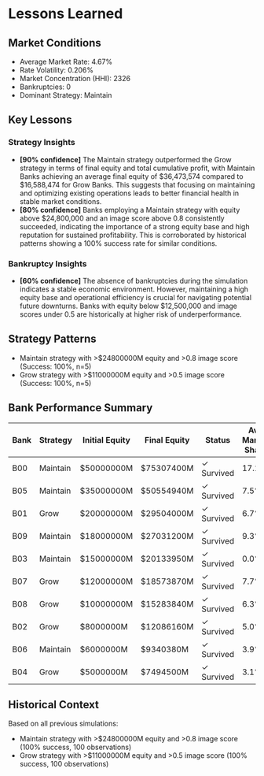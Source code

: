 # Lessons Learned

## Market Conditions
- Average Market Rate: 4.67%
- Rate Volatility: 0.206%
- Market Concentration (HHI): 2326
- Bankruptcies: 0
- Dominant Strategy: Maintain

## Key Lessons

### Strategy Insights
- **[90% confidence]** The Maintain strategy outperformed the Grow strategy in terms of final equity and total cumulative profit, with Maintain Banks achieving an average final equity of $36,473,574 compared to $16,588,474 for Grow Banks. This suggests that focusing on maintaining and optimizing existing operations leads to better financial health in stable market conditions.
- **[80% confidence]** Banks employing a Maintain strategy with equity above $24,800,000 and an image score above 0.8 consistently succeeded, indicating the importance of a strong equity base and high reputation for sustained profitability. This is corroborated by historical patterns showing a 100% success rate for similar conditions.

### Bankruptcy Insights
- **[60% confidence]** The absence of bankruptcies during the simulation indicates a stable economic environment. However, maintaining a high equity base and operational efficiency is crucial for navigating potential future downturns. Banks with equity below $12,500,000 and image scores under 0.5 are historically at higher risk of underperformance.

## Strategy Patterns
- Maintain strategy with >$24800000M equity and >0.8 image score (Success: 100%, n=5)
- Grow strategy with >$11000000M equity and >0.5 image score (Success: 100%, n=5)

## Bank Performance Summary
| Bank | Strategy | Initial Equity | Final Equity | Status | Avg Market Share |
|------|----------|----------------|--------------|--------|------------------|
| B00 | Maintain | $50000000M | $75307400M | ✓ Survived | 17.1% |
| B05 | Maintain | $35000000M | $50554940M | ✓ Survived | 7.5% |
| B01 | Grow | $20000000M | $29504000M | ✓ Survived | 6.7% |
| B09 | Maintain | $18000000M | $27031200M | ✓ Survived | 9.3% |
| B03 | Maintain | $15000000M | $20133950M | ✓ Survived | 0.0% |
| B07 | Grow | $12000000M | $18573870M | ✓ Survived | 7.7% |
| B08 | Grow | $10000000M | $15283840M | ✓ Survived | 6.3% |
| B02 | Grow | $8000000M | $12086160M | ✓ Survived | 5.0% |
| B06 | Maintain | $6000000M | $9340380M | ✓ Survived | 3.9% |
| B04 | Grow | $5000000M | $7494500M | ✓ Survived | 3.1% |

## Historical Context
Based on all previous simulations:
- Maintain strategy with >$24800000M equity and >0.8 image score (100% success, 100 observations)
- Grow strategy with >$11000000M equity and >0.5 image score (100% success, 100 observations)
